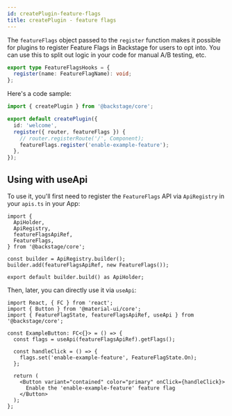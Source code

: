 ```yaml
---
id: createPlugin-feature-flags
title: createPlugin - feature flags
---
```


The `featureFlags` object passed to the `register` function makes it possible
for plugins to register Feature Flags in Backstage for users to opt into. You
can use this to split out logic in your code for manual A/B testing, etc.

```typescript
export type FeatureFlagsHooks = {
  register(name: FeatureFlagName): void;
};
```

Here's a code sample:

```typescript
import { createPlugin } from '@backstage/core';

export default createPlugin({
  id: 'welcome',
  register({ router, featureFlags }) {
    // router.registerRoute('/', Component);
    featureFlags.register('enable-example-feature');
  },
});
```

## Using with useApi

To use it, you'll first need to register the `FeatureFlags` API via
`ApiRegistry` in your `apis.ts` in your App:

```tsx
import {
  ApiHolder,
  ApiRegistry,
  featureFlagsApiRef,
  FeatureFlags,
} from '@backstage/core';

const builder = ApiRegistry.builder();
builder.add(featureFlagsApiRef, new FeatureFlags());

export default builder.build() as ApiHolder;
```

Then, later, you can directly use it via `useApi`:

```tsx
import React, { FC } from 'react';
import { Button } from '@material-ui/core';
import { FeatureFlagState, featureFlagsApiRef, useApi } from '@backstage/core';

const ExampleButton: FC<{}> = () => {
  const flags = useApi(featureFlagsApiRef).getFlags();

  const handleClick = () => {
    flags.set('enable-example-feature', FeatureFlagState.On);
  };

  return (
    <Button variant="contained" color="primary" onClick={handleClick}>
      Enable the 'enable-example-feature' feature flag
    </Button>
  );
};
```
